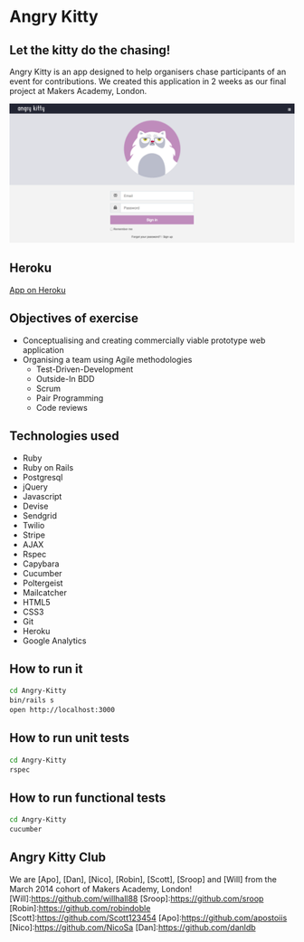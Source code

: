 Angry Kitty
====
Let the kitty do the chasing! 
----
Angry Kitty is an app designed to help organisers chase participants of an event for contributions. We created this application in 2 weeks as our final project at Makers Academy, London.


![](app/assets/images/angrykittyscreenshot.png)

Heroku
----
[App on Heroku]

Objectives of exercise
----
- Conceptualising and creating commercially viable prototype web application
- Organising a team using Agile methodologies
	* Test-Driven-Development
	* Outside-In BDD
	* Scrum
	* Pair Programming
	* Code reviews

Technologies used
----
- Ruby
- Ruby on Rails
- Postgresql
- jQuery
- Javascript
- Devise
- Sendgrid
- Twilio
- Stripe
- AJAX
- Rspec
- Capybara
- Cucumber
- Poltergeist
- Mailcatcher
- HTML5
- CSS3
- Git
- Heroku
- Google Analytics

How to run it
----
```sh
cd Angry-Kitty
bin/rails s
open http://localhost:3000
```

How to run unit tests
----
```sh
cd Angry-Kitty
rspec
```

How to run functional tests
----
```sh
cd Angry-Kitty
cucumber
```

Angry Kitty Club
----
We are [Apo], [Dan], [Nico], [Robin], [Scott], [Sroop] and [Will] from the March 2014 cohort of Makers Academy, London!
[Will]:https://github.com/willhall88
[Sroop]:https://github.com/sroop
[Robin]:https://github.com/robindoble
[Scott]:https://github.com/Scott123454
[Apo]:https://github.com/apostoiis
[Nico]:https://github.com/NicoSa
[Dan]:https://github.com/danldb

[App on Heroku]:http://www.angrykitty.co.uk
